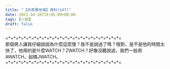 ```yaml
---
title: "【非真實地場】資料(147)"
date: 2021-10-16T19:05:09+08:00
tags: [小說]
draft: false
---
```


=\*=\*=\*=\*=\*=\*=\*=\*=\*=\*=\*=\*=\*=\*=\*=\*=\*=\*=\*=\*=\*=\*=  
那個男人讓我仔細說說為什麼這麼慢？我不是說過了嗎？哦對，是不是他的時間太快了，他用的是什麼WATCH？ZWATCH？好像沒聽說過，我們一般用AWATCH，起碼JWATCH。    
=\*=\*=\*=\*=\*=\*=\*=\*=\*=\*=\*=\*=\*=\*=\*=\*=\*=\*=\*=\*=\*=\*=  